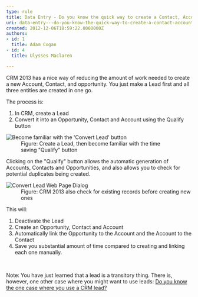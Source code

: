 ```yaml
---
type: rule
title: Data Entry - Do you know the quick way to create a Contact, Account, and Opportunity in one go?
uri: data-entry---do-you-know-the-quick-way-to-create-a-contact-account-and-opportunity-in-one-go
created: 2012-12-06T18:59:22.0000000Z
authors:
- id: 1
  title: Adam Cogan
- id: 4
  title: Ulysses Maclaren

---
```


 
​​​CRM 2013 has a nice way of reducing the amount of work needed to create a new Account, Contact, and opportunity. You just make a Lead first and all three entities are created in one go.

The process is:​
 
1. In CRM, create a Lead
2. Convert it into an Opportunity, Contact and Account using the Qualify button

<dl class="image"><dt>
         <img alt="Become familiar with the 'Convert Lead' button" src="/PublishingImages/CRM_ConvertLead.jpg">
      </dt><dd>Figure&#58; Create a Lead, then become familiar with the time saving&#160;&quot;Qualify&quot; button</dd></dl>
Clicking on the "Qualify" button allows the automatic generation of Accounts, Contacts and Opportunities, and also allows you to check for potential duplicates being created.
<dl class="image"><dt>
         <img alt="Convert Lead Web Page Dialog" src="/PublishingImages/CRM_ConvertLeadDialg.jpg">
      </dt><dd>Figure&#58; CRM 2013 also&#160;check for existing records before creating new ones</dd></dl>
This will:

1. ​Deactivate the Lead​
2. Create an Opportunity, Contact and Account
3. Automatically link the Opportunity to the Account and the Account to the Contact
4. Save you substantial amount of time compared to creating and linking each one manually.


​


Note: You have just learned that a lead is a transitory thing. There is, however, one other case where you might want to use leads: [Do you know the one case where you use a CRM lead?](/Pages/The-one-case-where-you-use-a-CRM-lead.aspx) 


